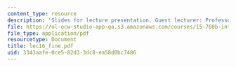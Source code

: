 ```yaml
---
content_type: resource
description: 'Slides for lecture presentation. Guest lecturer: Professor Charles Fine.'
file: https://ol-ocw-studio-app-qa.s3.amazonaws.com/courses/15-760b-introduction-to-operations-management-spring-2004/3343aafe0ce582d33dc8ea58d0bc7486_lec16_fine.pdf
file_type: application/pdf
resourcetype: Document
title: lec16_fine.pdf
uid: 3343aafe-0ce5-82d3-3dc8-ea58d0bc7486
---
```

